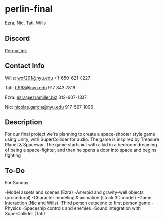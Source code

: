 # perlin-final
Ezra, Nic, Tati, Wills

## Discord

[PermaLink](https://discord.gg/GpjEGff)

## Contact Info

Wills: wxf201@nyu.edu +1-650-621-0227

Tati: tt998@nyu.edu 917 843 7819

Ezra: ezra@ezramiller.biz 312-607-1337

Nic: nicolas.garcia@nyu.edu 917-597-1096

## Description

For our final project we're planning to create a space-shooter style game using Unity, with SuperCollider for audio. The game is inspired by Treasure Planet & Spacewar. The game starts out with a kid in a bedroom dreaming of being a space-fighter, and then he opens a door into space and begins fighting

## To-Do

For Sunday

-Model assets and scenes (Ezra)
	-Asteroid and gravity-well objects (procedural)
	-Character modeling & animation (stock 3D model)
-Game Interaction (Nic and Wills)
	-Third person cutscene to first person game
	-Physics
	-Spaceship controls and enemies
-Sound integration with SuperCollider (Tati)
